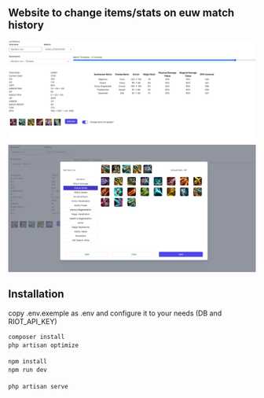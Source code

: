 ## Website to change items/stats on euw match history

![img_6.png](img_6.png)
![img_5.png](img_5.png)
 

## Installation
copy .env.exemple as .env and configure it to your needs (DB and RIOT_API_KEY)
```bash
composer install
php artisan optimize

npm install
npm run dev

php artisan serve
```
